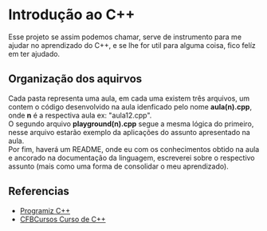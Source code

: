 # Introdução ao C++

Esse projeto se assim podemos chamar, serve de instrumento para me ajudar no aprendizado do C++, e se lhe for util para alguma coisa, fico felíz em ter ajudado.
<br>


## Organização dos aquirvos

Cada pasta representa uma aula, em cada uma existem três arquivos, um contem o código desenvolvido na aula idenficado pelo nome **aula(n).cpp**, onde **n** é a respectiva aula ex: "aula12.cpp".
<br> 
O segundo arquivo **playground(n).cpp** segue a mesma lógica do primeiro, nesse arquivo estarão exemplo da aplicações do assunto apresentado na aula.
<br>
Por fim, haverá um README, onde eu com os conhecimentos obtido na aula e ancorado na documentação da linguagem, escreverei sobre o respectivo assunto (mais como uma forma de consolidar o meu aprendizado).

## Referencias
* [Programiz C++](https://www.programiz.com/cpp-programming)
* [CFBCursos Curso de C++](https://youtube.com/playlist?list=PLx4x_zx8csUjczg1qPHavU1vw1IkBcm40&feature=shares)
